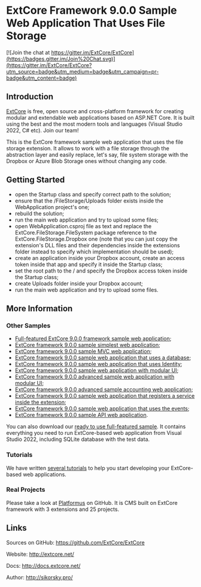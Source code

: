 # ExtCore Framework 9.0.0 Sample Web Application That Uses File Storage

[![Join the chat at https://gitter.im/ExtCore/ExtCore](https://badges.gitter.im/Join%20Chat.svg)](https://gitter.im/ExtCore/ExtCore?utm_source=badge&utm_medium=badge&utm_campaign=pr-badge&utm_content=badge)

## Introduction

[ExtCore](https://github.com/ExtCore/ExtCore) is free, open source and cross-platform framework for creating
modular and extendable web applications based on ASP.NET Core. It is built using the best and the most modern
tools and languages (Visual Studio 2022, C# etc). Join our team!

This is the ExtCore framework sample web application that uses the file storage extension. It allows to work with a file storage
through the abstraction layer and easily replace, let's say, file system storage with the Dropbox or Azure Blob Storage ones without changing any code.

## Getting Started

* open the Startup class and specify correct path to the solution;
* ensure that the /FileStorage/Uploads folder exists inside the WebApplication project's one;
* rebuild the solution;
* run the main web application and try to upload some files;
* open WebApplication.csproj file as text and replace the ExtCore.FileStorage.FileSystem package reference to the ExtCore.FileStorage.Dropbox one
(note that you can just copy the extension's DLL files and their dependencies inside the extensions folder instead to specify which implementation should be used);
* create an application inside your Dropbox account, create an access token inside that app and specify it inside the Startup class;
* set the root path to the / and specify the Dropbox access token inside the Startup class;
* create Uploads folder inside your Dropbox account;
* run the main web application and try to upload some files.

## More Information

### Other Samples

* [Full-featured ExtCore 9.0.0 framework sample web application](https://github.com/ExtCore/ExtCore-Sample);
* [ExtCore framework 9.0.0 sample simplest web application](https://github.com/ExtCore/ExtCore-Sample-Simplest);
* [ExtCore framework 9.0.0 sample MVC web application](https://github.com/ExtCore/ExtCore-Sample-Mvc);
* [ExtCore framework 9.0.0 sample web application that uses a database](https://github.com/ExtCore/ExtCore-Sample-Data);
* [ExtCore framework 9.0.0 sample web application that uses Identity](https://github.com/ExtCore/ExtCore-Sample-Identity);
* [ExtCore framework 9.0.0 sample web application with modular UI](https://github.com/ExtCore/ExtCore-Sample-Modular-Ui);
* [ExtCore framework 9.0.0 advanced sample web application with modular UI](https://github.com/ExtCore/ExtCore-Sample-Modular-Ui-Adv);
* [ExtCore framework 9.0.0 advanced sample accounting web application](https://github.com/ExtCore/ExtCore-Sample-Accounting);
* [ExtCore framework 9.0.0 sample web application that registers a service inside the extension](https://github.com/ExtCore/ExtCore-Sample-Service);
* [ExtCore framework 9.0.0 sample web application that uses the events](https://github.com/ExtCore/ExtCore-Sample-Events);
* [ExtCore framework 9.0.0 sample API web application](https://github.com/ExtCore/ExtCore-Sample-Api).

You can also download our [ready to use full-featured sample](http://extcore.net/files/ExtCore-Sample-9.0.0.zip).
It contains everything you need to run ExtCore-based web application from Visual Studio 2022, including SQLite
database with the test data.

### Tutorials

We have written [several tutorials](http://docs.extcore.net/en/latest/getting_started/index.html)
to help you start developing your ExtCore-based web applications.

### Real Projects

Please take a look at [Platformus](https://github.com/Platformus/Platformus) on GitHub. It is CMS
built on ExtCore framework with 3 extensions and 25 projects.

## Links

Sources on GitHub: https://github.com/ExtCore/ExtCore

Website: http://extcore.net/

Docs: http://docs.extcore.net/

Author: http://sikorsky.pro/
